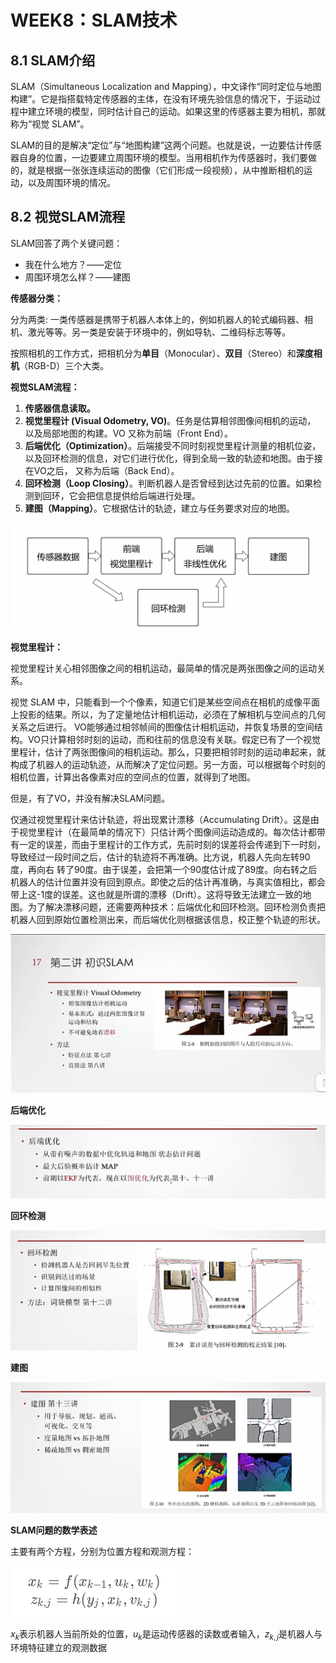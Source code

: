 # WEEK8：SLAM技术

## 8.1 SLAM介绍

SLAM（Simultaneous Localization and Mapping），中文译作“同时定位与地图构建”。它是指搭载特定传感器的主体，在没有环境先验信息的情况下，于运动过程中建立环境的模型，同时估计自己的运动。如果这里的传感器主要为相机，那就称为“视觉 SLAM”。

SLAM的目的是解决“定位”与“地图构建”这两个问题。也就是说，一边要估计传感器自身的位置，一边要建立周围环境的模型。当用相机作为传感器时，我们要做的，就是根据一张张连续运动的图像（它们形成一段视频），从中推断相机的运动，以及周围环境的情况。

## 8.2 视觉SLAM流程

SLAM回答了两个关键问题：

- 我在什么地方？——定位
- 周围环境怎么样？——建图

**传感器分类：**

分为两类: 一类传感器是携带于机器人本体上的，例如机器人的轮式编码器、相机、激光等等。另一类是安装于环境中的，例如导轨、二维码标志等等。

按照相机的工作方式，把相机分为**单目**（Monocular）、**双目**（Stereo）和**深度相机**（RGB-D）三个大类。

**视觉SLAM流程：**

1. **传感器信息读取。**
2. **视觉里程计 (Visual Odometry, VO)**。任务是估算相邻图像间相机的运动， 以及局部地图的构建。VO 又称为前端（Front End）。
3. **后端优化（Optimization）**。后端接受不同时刻视觉里程计测量的相机位姿，以及回环检测的信息，对它们进行优化，得到全局一致的轨迹和地图。由于接在VO之后， 又称为后端（Back End）。
4. **回环检测（Loop Closing）**。判断机器人是否曾经到达过先前的位置。如果检测到回环，它会把信息提供给后端进行处理。
5. **建图（Mapping）**。它根据估计的轨迹，建立与任务要求对应的地图。

![](image/2022-08-10-21-29-36.png)

**视觉里程计：**

视觉里程计关心相邻图像之间的相机运动，最简单的情况是两张图像之间的运动关系。

视觉 SLAM 中，只能看到一个个像素，知道它们是某些空间点在相机的成像平面上投影的结果。所以，为了定量地估计相机运动，必须在了解相机与空间点的几何关系之后进行。 VO能够通过相邻帧间的图像估计相机运动，并恢复场景的空间结构。VO只计算相邻时刻的运动，而和往前的信息没有关联。假定已有了一个视觉里程计，估计了两张图像间的相机运动。那么，只要把相邻时刻的运动串起来，就构成了机器人的运动轨迹，从而解决了定位问题。另一方面，可以根据每个时刻的相机位置，计算出各像素对应的空间点的位置，就得到了地图。

但是，有了VO，并没有解决SLAM问题。

仅通过视觉里程计来估计轨迹，将出现累计漂移（Accumulating Drift）。这是由于视觉里程计（在最简单的情况下）只估计两个图像间运动造成的。每次估计都带有一定的误差，而由于里程计的工作方式，先前时刻的误差将会传递到下一时刻， 导致经过一段时间之后，估计的轨迹将不再准确。比方说，机器人先向左转90度，再向右 转了90度。由于误差，会把第一个90度估计成了89度。向右转之后机器人的估计位置并没有回到原点。即使之后的估计再准确，与真实值相比，都会带上这-1度的误差。这也就是所谓的漂移（Drift）。这将导致无法建立一致的地图。为了解决漂移问题，还需要两种技术：后端优化和回环检测。回环检测负责把机器人回到原始位置检测出来，而后端优化则根据该信息，校正整个轨迹的形状。

![](image/2022-08-11-21-09-29.png)

**后端优化**

![](image/2022-08-11-21-12-05.png)

**回环检测**

![](image/2022-08-11-21-15-49.png)

**建图**

![](image/2022-08-11-21-21-03.png)

**SLAM问题的数学表述**

主要有两个方程，分别为位置方程和观测方程：

![](image/2022-08-10-21-30-23.png)

$x_k$表示机器人当前所处的位置，$u_k$是运动传感器的读数或者输入，$z_{k,j}$是机器人与环境特征建立的观测数据





